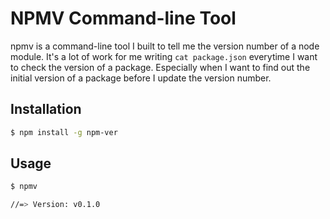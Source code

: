 # NPMV Command-line Tool

npmv is a command-line tool I built to tell me the version number of a node module. It's a
lot of work for me writing `cat package.json` everytime I want to check the version of a
package. Especially when I want to find out the initial version of a package before I
update the version number.


## Installation

```bash
$ npm install -g npm-ver
```


## Usage

```bash
$ npmv

//=> Version: v0.1.0
```

